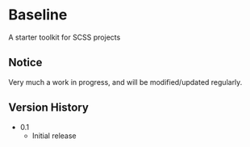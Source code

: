 # Baseline

A starter toolkit for SCSS projects

## Notice

Very much a work in progress, and will be modified/updated regularly.

## Version History

* 0.1
    * Initial release
